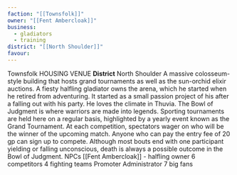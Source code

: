 ```yaml
---
faction: "[[Townsfolk]]"
owner: "[[Fent Ambercloak]]"
business:
  - gladiators
  - training
district: "[[North Shoulder]]"
favour:
---
```

Townsfolk HOUSING VENUE 
**District** North Shoulder 
A massive colosseum-style building that hosts grand tournaments as well as the sun-orchid elixir auctions. A fiesty halfling gladiator owns the arena, which he started when he retired from adventuring. It started as a small passion project of his after a falling out with his party. He loves the climate in Thuvia. The Bowl of Judgment is where warriors are made into legends. Sporting tournaments are held here on a regular basis, highlighted by a yearly event known as the Grand Tournament. At each competition, spectators wager on who will be the winner of the upcoming match. Anyone who can pay the entry fee of 20 gp can sign up to compete. Although most bouts end with one participant yielding or falling unconscious, death is always a possible outcome in the Bowl of Judgment.
NPCs
	[[Fent Ambercloak]] - halfling owner 
	6 competitors
	4 fighting teams
	Promoter 
	Administrator
	7 big fans